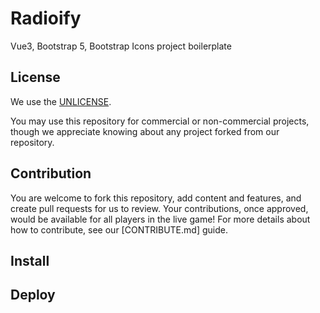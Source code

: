 # Radioify
Vue3, Bootstrap 5, Bootstrap Icons project boilerplate


## License

We use the [UNLICENSE](https://unlicense.org/).

You may use this repository for commercial or non-commercial projects, though we appreciate knowing about any project forked from our repository.

## Contribution

You are welcome to fork this repository, add content and features, and create pull requests for us to review. Your contributions, once approved, would be available for all players in the live game! For more details about how to contribute, see our [CONTRIBUTE.md] guide.


## Install

## Deploy
